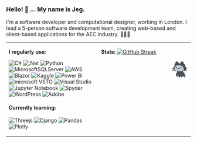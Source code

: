 ### Hello! 👋 ... My name is Jeg.

I'm a software developer and computational designer, working in London. I lead a 5-person software development team, creating web-based and client-based applications for the AEC industry. :triangular_ruler::hammer::bank: 

<table border-style=none border-top=0px  padding=0px border-spacing=0px >
<tr padding=0px border-top=0px  border-spacing=0px>
<td padding=0px border-top=0px border-spacing=0px width=50% valign=top>

**I regularly use:**

![C#](https://img.shields.io/badge/c%23-%23239120.svg?style=for-the-badge&logo=c-sharp&logoColor=white)
![.Net](https://img.shields.io/badge/.NET-5C2D91?style=for-the-badge&logo=.net&logoColor=white)
![Python](https://img.shields.io/badge/python-3670A0?style=for-the-badge&logo=python&logoColor=ffdd54)
![MicrosoftSQLServer](https://img.shields.io/badge/Microsoft%20SQL%20Server-CC2927?style=for-the-badge&logo=microsoft%20sql%20server&logoColor=white)
![AWS](https://img.shields.io/badge/AWS-%23FF9900.svg?style=for-the-badge&logo=amazon-aws&logoColor=white)
![Blazor](https://img.shields.io/badge/blazor-%235C2D91.svg?style=for-the-badge&logo=blazor&logoColor=white)
![Kaggle](https://img.shields.io/badge/Kaggle-035a7d?style=for-the-badge&logo=kaggle&logoColor=white)
![Power Bi](https://img.shields.io/badge/power_bi-F2C811?style=for-the-badge&logo=powerbi&logoColor=black)
![microsoft VSTO](https://img.shields.io/badge/Microsoft%20Office%20VSTO-0078D4?style=for-the-badge&logo=microsoft&logoColor=white)
![Visual Studio](https://img.shields.io/badge/Visual%20Studio-5C2D91.svg?style=for-the-badge&logo=visual-studio&logoColor=white)
![Jupyter Notebook](https://img.shields.io/badge/jupyter-%23FA0F00.svg?style=for-the-badge&logo=jupyter&logoColor=white)
![Spyder](https://img.shields.io/badge/Spyder-838485?style=for-the-badge&logo=spyder%20ide&logoColor=maroon)
![WordPress](https://img.shields.io/badge/WordPress-%23117AC9.svg?style=for-the-badge&logo=WordPress&logoColor=white)
![Adobe](https://img.shields.io/badge/adobe-%23FF0000.svg?style=for-the-badge&logo=adobe&logoColor=white)

#### Currently learning:
![Threejs](https://img.shields.io/badge/threejs-black?style=for-the-badge&logo=three.js&logoColor=white)
![Django](https://img.shields.io/badge/django-%23092E20.svg?style=for-the-badge&logo=django&logoColor=white)
![Pandas](https://img.shields.io/badge/pandas-%23150458.svg?style=for-the-badge&logo=pandas&logoColor=white)
![Plotly](https://img.shields.io/badge/Plotly-%233F4F75.svg?style=for-the-badge&logo=plotly&logoColor=white)
</td>

<td valign=top> 
  
**Stats:**
[![GitHub Streak](https://streak-stats.demolab.com/?user=JegDudley&theme=vue)](https://git.io/streak-stats)

<img src="mona-loading-dark.gif" alt="drawing" width="50" height="50" align="right"/>

</td>
</tr>
</table>
